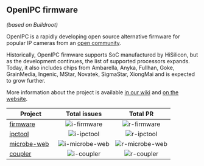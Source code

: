 ## OpenIPC firmware
_(based on Buildroot)_

OpenIPC is a rapidly developing open source alternative firmware for popular IP cameras from an [open community](https://opencollective.com/openipc).

Historically, OpenIPC firmware supports SoC manufactured by HiSilicon, but as the development continues,
the list of supported processors expands. Today, it also includes chips from Ambarella, Anyka, Fullhan,
Goke, GrainMedia, Ingenic, MStar, Novatek, SigmaStar, XiongMai and is expected to grow further.

More information about the project is available [in our wiki](https://openipc.github.io/wiki/)
and [on the website](https://openipc.org/).


| Project                       | Total issues     | Total PR         |
|-------------------------------|:----------------:|:----------------:|
| [firmware][p-firmware]        | ![i-firmware]    | ![r-firmware]    |
| [ipctool][p-ipctool]          | ![i-ipctool]     | ![r-ipctool]     |
| [microbe-web][p-microbe-web]  | ![i-microbe-web] | ![r-microbe-web] |
| [coupler][p-coupler]          | ![i-coupler]     | ![r-coupler]     |


[p-coupler]: https://github.com/OpenIPC/coupler
[i-coupler]: https://img.shields.io/github/issues/OpenIPC/coupler
[r-coupler]: https://img.shields.io/github/issues-pr/OpenIPC/coupler
[p-firmware]: https://github.com/OpenIPC/firmware
[i-firmware]: https://img.shields.io/github/issues/OpenIPC/firmware
[r-firmware]: https://img.shields.io/github/issues-pr/OpenIPC/firmware
[p-ipctool]: https://github.com/OpenIPC/ipctool
[i-ipctool]: https://img.shields.io/github/issues/OpenIPC/ipctool
[r-ipctool]: https://img.shields.io/github/issues-pr/OpenIPC/ipctool
[p-microbe-web]: https://github.com/OpenIPC/microbe-web
[i-microbe-web]: https://img.shields.io/github/issues/OpenIPC/microbe-web
[r-microbe-web]: https://img.shields.io/github/issues-pr/OpenIPC/microbe-web




<!--

**Here are some ideas to get you started:**

🙋‍♀️ A short introduction - what is your organization all about?
🌈 Contribution guidelines - how can the community get involved?
👩‍💻 Useful resources - where can the community find your docs? Is there anything else the community should know?
🍿 Fun facts - what does your team eat for breakfast?
🧙 Remember, you can do mighty things with the power of [Markdown](https://docs.github.com/github/writing-on-github/getting-started-with-writing-and-formatting-on-github/basic-writing-and-formatting-syntax)
-->
